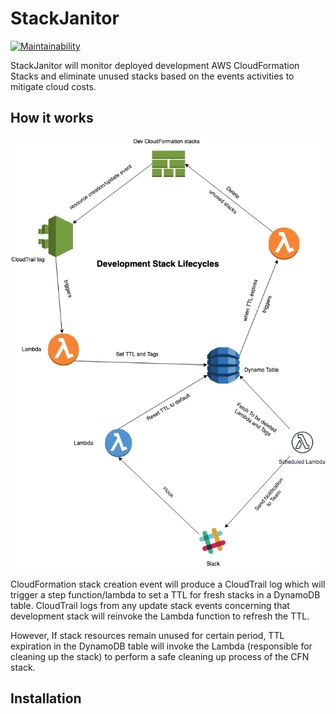 # StackJanitor

[![Maintainability](https://api.codeclimate.com/v1/badges/36f6ce4580dafa42efc1/maintainability)](https://codeclimate.com/github/lendi-au/StackJanitor/maintainability)

StackJanitor will monitor deployed development AWS CloudFormation Stacks and eliminate unused stacks based on the events activities to mitigate cloud costs.

## How it works

![StackJanitor Architecture](https://github.com/lendi-au/StackJanitor/blob/PLAT-111-documentation-guides/StackJanitor.png "StackJanitor Architecture")

CloudFormation stack creation event will produce a CloudTrail log which will trigger a step function/lambda to set a TTL for fresh stacks in a DynamoDB table.
CloudTrail logs from any update stack events concerning that development stack will reinvoke the Lambda function to refresh the TTL.

However, If stack resources remain unused for certain period, TTL expiration in the DynamoDB table will invoke the Lambda (responsible for cleaning up the stack) to perform a safe cleaning up process of the CFN stack.

## Installation
